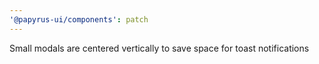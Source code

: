 ```yaml
---
'@papyrus-ui/components': patch
---
```


Small modals are centered vertically to save space for toast notifications
